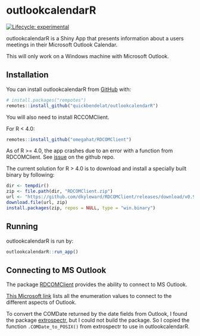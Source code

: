 
<!-- README.md is generated from README.Rmd. Please edit that file -->

# outlookcalendarR

<!-- badges: start -->

[![Lifecycle:
experimental](https://img.shields.io/badge/lifecycle-experimental-orange.svg)](https://www.tidyverse.org/lifecycle/#experimental)
<!-- badges: end -->

outlookcalendarR is a Shiny App that presents information about a users
meetings in their Microsoft Outlook Calendar.

This will only work on a Windows machine with Microsoft Outlook.

## Installation

You can install outlookcalendarR from [GitHub](https://github.com/)
with:

``` r
# install.packages("rempotes")
remotes::install_github("quickbendelat/outlookcalendarR")
```

You will also need to install RCCOMClient.

For R \< 4.0:

``` r
remotes::install_github("omegahat/RDCOMClient")
```

As of R \>= 4.0, the app crashes due to an error with a function from
RDCOMClient. See
[issue](https://github.com/omegahat/RDCOMClient/issues/24) on the github
repo.

The current solution for R \> 4.0 is to download and install a specially
built binary by following:

``` r
dir <- tempdir()
zip <- file.path(dir, "RDCOMClient.zip")
url <- "https://github.com/dkyleward/RDCOMClient/releases/download/v0.94/RDCOMClient_binary.zip"
download.file(url, zip)
install.packages(zip, repos = NULL, type = "win.binary")
```

## Running

outlookcalendarR is run by:

``` r
outlookcalendarR::run_app()
```

## Connecting to MS Outlook

The package [RDCOMClient](https://github.com/omegahat/RDCOMClient)
provides the ability to connect to MS Outlook.

[This Microsoft
link](https://docs.microsoft.com/en-us/office/vba/api/outlook.oldefaultfolders)
lists all the enumeration values to connect to the different aspects of
Outlook.

To convert the COMDate returned by the date fields from Outlook, I found
the package [extrospectr](https://github.com/aecoleman/extrospectr/),
but I could not build the package. So I copied the function
`.COMDate_to_POSIX()` from extrospectr to use in outlookcalendarR.
